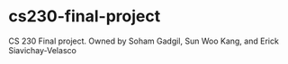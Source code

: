 # cs230-final-project
CS 230 Final project. Owned by Soham Gadgil, Sun Woo Kang, and Erick Siavichay-Velasco
